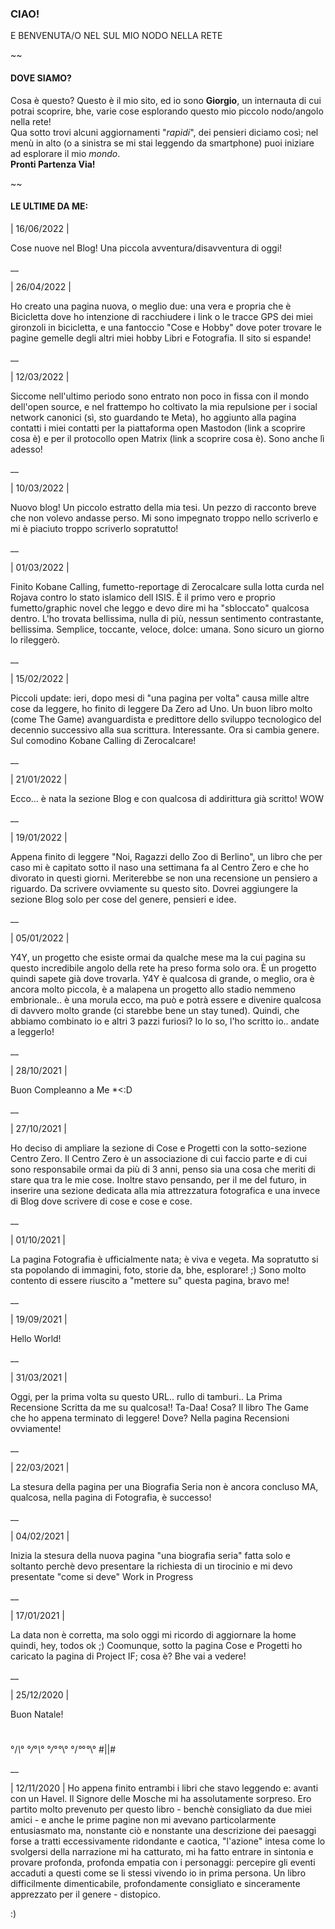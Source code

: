 ### CIAO! 
E BENVENUTA/O NEL SUL MIO NODO NELLA RETE

\~~

#### DOVE SIAMO?
Cosa è questo? Questo è il mio sito, ed io sono **Giorgio**, un internauta di cui potrai scoprire, bhe, varie cose esplorando questo mio piccolo nodo/angolo nella rete!  
Qua sotto trovi alcuni aggiornamenti "_rapidi_", dei pensieri diciamo così; nel menù in alto (o a sinistra se mi stai leggendo da smartphone) puoi iniziare ad esplorare il mio _mondo_.  
**Pronti Partenza Via!**

\~~

#### LE ULTIME DA ME:

| 16/06/2022 |

Cose nuove nel Blog! Una piccola avventura/disavventura di oggi!

__

| 26/04/2022 |

Ho creato una pagina nuova, o meglio due: una vera e propria che è Bicicletta dove ho intenzione di racchiudere i link o le tracce GPS dei miei gironzoli in bicicletta, e una fantoccio "Cose e Hobby" dove poter trovare le pagine gemelle degli altri miei hobby Libri e Fotografia.
Il sito si espande!

__

| 12/03/2022 |

Siccome nell'ultimo periodo sono entrato non poco in fissa con il mondo dell'open source, e nel frattempo ho coltivato la mia repulsione per i social network canonici (sì, sto guardando te Meta), ho aggiunto alla pagina contatti i miei contatti per la piattaforma open Mastodon (link a scoprire cosa è) e per il protocollo open Matrix (link a scoprire cosa è).
Sono anche lì adesso!

__

| 10/03/2022 |

Nuovo blog! Un piccolo estratto della mia tesi. Un pezzo di racconto breve che non volevo andasse perso. Mi sono impegnato troppo nello scriverlo e mi è piaciuto troppo scriverlo sopratutto! 

__

| 01/03/2022 |

Finito Kobane Calling, fumetto-reportage di Zerocalcare sulla lotta curda nel Rojava contro lo stato islamico dell ISIS. È il primo vero e proprio fumetto/graphic novel che leggo e devo dire mi ha "sbloccato" qualcosa dentro. L'ho trovata bellissima, nulla di più, nessun sentimento contrastante, bellissima. Semplice, toccante, veloce, dolce: umana. Sono sicuro un giorno lo rileggerò.

__

| 15/02/2022 |

Piccoli update: ieri, dopo mesi di "una pagina per volta" causa mille altre cose da leggere, ho finito di leggere Da Zero ad Uno.
Un buon libro molto (come The Game) avanguardista e predittore dello sviluppo tecnologico del decennio successivo alla sua scrittura. Interessante.
Ora si cambia genere. Sul comodino Kobane Calling di Zerocalcare!

__

| 21/01/2022 |

Ecco... è nata la sezione Blog e con qualcosa di addirittura già scritto!
WOW

__

| 19/01/2022 |

Appena finito di leggere "Noi, Ragazzi dello Zoo di Berlino", un libro che per caso mi è capitato sotto il naso una settimana fa al Centro Zero e che ho divorato in questi giorni. Meriterebbe se non una recensione un pensiero a riguardo. Da scrivere ovviamente su questo sito. Dovrei aggiungere la sezione Blog solo per cose del genere, pensieri e idee.

__

| 05/01/2022 |

Y4Y, un progetto che esiste ormai da qualche mese ma la cui pagina su questo incredibile angolo della rete ha preso forma solo ora. È un progetto quindi sapete già dove trovarla. 
Y4Y è qualcosa di grande, o meglio, ora è ancora molto piccola, è a malapena un progetto allo stadio nemmeno embrionale.. è una morula ecco, ma può e potrà essere e divenire qualcosa di davvero molto grande (ci starebbe bene un stay tuned). Quindi, che abbiamo combinato io e altri 3 pazzi furiosi? Io lo so, l'ho scritto io.. andate a leggerlo!

__

| 28/10/2021 |

Buon Compleanno a Me *<:D

__

| 27/10/2021 |

Ho deciso di ampliare la sezione di Cose e Progetti con la sotto-sezione Centro Zero. Il Centro Zero è un associazione di cui faccio parte e di cui sono responsabile ormai da più di 3 anni, penso sia una cosa che meriti di stare qua tra le mie cose.
Inoltre stavo pensando, per il me del futuro, in inserire una sezione dedicata alla mia attrezzatura fotografica e una invece di Blog dove scrivere di cose e cose e cose.

__

| 01/10/2021 |

La pagina Fotografia è ufficialmente nata; è viva e vegeta. Ma sopratutto si sta popolando di immagini, foto, storie da, bhe, esplorare! ;)
Sono molto contento di essere riuscito a "mettere su" questa pagina, bravo me!

__

| 19/09/2021 |

Hello World!

__

| 31/03/2021 |

Oggi, per la prima volta su questo URL.. rullo di tamburi.. La Prima Recensione Scritta da me su qualcosa!! Ta-Daa!
Cosa? Il libro The Game che ho appena terminato di leggere!
Dove? Nella pagina Recensioni ovviamente!

__

| 22/03/2021 |

La stesura della pagina per una Biografia Seria non è ancora concluso MA, qualcosa, nella pagina di Fotografia, è successo!

__

| 04/02/2021 |

Inizia la stesura della nuova pagina "una biografia seria" fatta solo e soltanto perchè devo presentare la richiesta di un tirocinio e mi devo presentate "come si deve" 
Work in Progress

__

| 17/01/2021 |

La data non è corretta, ma solo oggi mi ricordo di aggiornare la home quindi, hey, todos ok ;)
Coomunque, sotto la pagina Cose e Progetti ho caricato la pagina di Project IF; cosa è? Bhe vai a vedere!

__

| 25/12/2020 |

Buon Natale!
#
°/*\°
°/*°*\°
°/*°*°*\°
°/*°*°*°*\°
 #||#

__

| 12/11/2020 | 
Ho appena finito entrambi i libri che stavo leggendo e: avanti con un Havel.
Il Signore delle Mosche mi ha assolutamente sorpreso. Ero partito molto prevenuto per questo libro - benchè consigliato da due miei amici - e anche le prime pagine non mi avevano particolarmente entusiasmato ma, nonstante ciò e nonstante una descrizione dei paesaggi forse a tratti eccessivamente ridondante e caotica, "l'azione" intesa come lo svolgersi della narrazione mi ha catturato, mi ha fatto entrare in sintonia e provare profonda, profonda empatia con i personaggi: percepire gli eventi accaduti a questi come se li stessi vivendo io in prima persona.
Un libro difficilmente dimenticabile, profondamente consigliato e sinceramente apprezzato per il genere - distopico. 


:)
